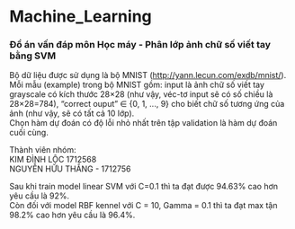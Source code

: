 # Machine_Learning
### Đồ án vấn đáp môn Học máy - Phân lớp ảnh chữ số viết tay bằng SVM    
Bộ dữ liệu được sử dụng là bộ MNIST (http://yann.lecun.com/exdb/mnist/). Mỗi mẫu (example) trong bộ MNIST gồm: input là ảnh chữ số viết tay grayscale có kích thước 28×28 (như vậy, véc-tơ input sẽ có số chiều là 28×28=784), “correct ouput” ∈ {0, 1, ..., 9} cho biết chữ số tương ứng của ảnh (như vậy, sẽ có tất cả 10 lớp).  
Chọn hàm dự đoán có độ lỗi nhỏ nhất trên tập validation là hàm dự đoán cuối cùng.

Thành viên nhóm:  
KIM ĐÌNH LỘC 1712568  
NGUYỄN HỮU THẮNG - 1712756  

Sau khi train model linear SVM với C=0.1 thì ta đạt được 94.63% cao hơn yêu cầu là 92%.  
Còn đối với model RBF kennel với C = 10, Gamma = 0.1 thì ta đạt max tận 98.2% cao hơn yêu cầu là 96.4%.  

